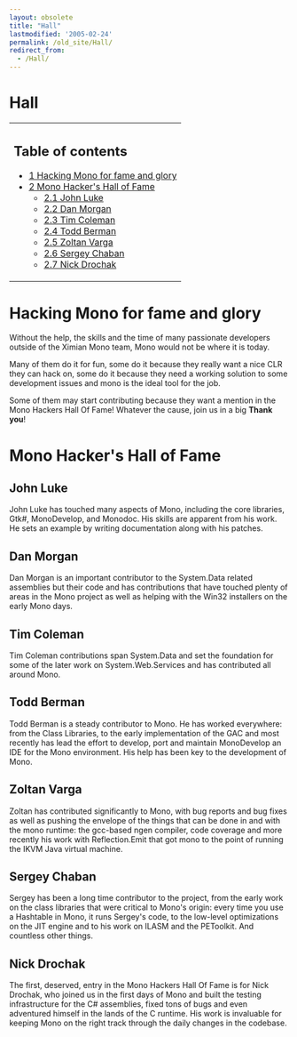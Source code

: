 ```yaml
---
layout: obsolete
title: "Hall"
lastmodified: '2005-02-24'
permalink: /old_site/Hall/
redirect_from:
  - /Hall/
---
```


Hall
====

<table>
<col width="100%" />
<tbody>
<tr class="odd">
<td align="left"><h2>Table of contents</h2>
<ul>
<li><a href="#hacking-mono-for-fame-and-glory">1 Hacking Mono for fame and glory</a></li>
<li><a href="#mono-hackers-hall-of-fame">2 Mono Hacker's Hall of Fame</a>
<ul>
<li><a href="#john-luke">2.1 John Luke</a></li>
<li><a href="#dan-morgan">2.2 Dan Morgan</a></li>
<li><a href="#tim-coleman">2.3 Tim Coleman</a></li>
<li><a href="#todd-berman">2.4 Todd Berman</a></li>
<li><a href="#zoltan-varga">2.5 Zoltan Varga</a></li>
<li><a href="#sergey-chaban">2.6 Sergey Chaban</a></li>
<li><a href="#nick-drochak">2.7 Nick Drochak</a></li>
</ul></li>
</ul></td>
</tr>
</tbody>
</table>

Hacking Mono for fame and glory
===============================

Without the help, the skills and the time of many passionate developers outside of the Ximian Mono team, Mono would not be where it is today.

Many of them do it for fun, some do it because they really want a nice CLR they can hack on, some do it because they need a working solution to some development issues and mono is the ideal tool for the job.

Some of them may start contributing because they want a mention in the Mono Hackers Hall Of Fame! Whatever the cause, join us in a big **Thank you**!

Mono Hacker's Hall of Fame
==========================

John Luke
---------

John Luke has touched many aspects of Mono, including the core libraries, Gtk\#, MonoDevelop, and Monodoc. His skills are apparent from his work. He sets an example by writing documentation along with his patches.

Dan Morgan
----------

Dan Morgan is an important contributor to the System.Data related assemblies but their code and has contributions that have touched plenty of areas in the Mono project as well as helping with the Win32 installers on the early Mono days.

Tim Coleman
-----------

Tim Coleman contributions span System.Data and set the foundation for some of the later work on System.Web.Services and has contributed all around Mono.

Todd Berman
-----------

Todd Berman is a steady contributor to Mono. He has worked everywhere: from the Class Libraries, to the early implementation of the GAC and most recently has lead the effort to develop, port and maintain MonoDevelop an IDE for the Mono environment. His help has been key to the development of Mono.

Zoltan Varga
------------

Zoltan has contributed significantly to Mono, with bug reports and bug fixes as well as pushing the envelope of the things that can be done in and with the mono runtime: the gcc-based ngen compiler, code coverage and more recently his work with Reflection.Emit that got mono to the point of running the IKVM Java virtual machine.

Sergey Chaban
-------------

Sergey has been a long time contributor to the project, from the early work on the class libraries that were critical to Mono's origin: every time you use a Hashtable in Mono, it runs Sergey's code, to the low-level optimizations on the JIT engine and to his work on ILASM and the PEToolkit. And countless other things.

Nick Drochak
------------

The first, deserved, entry in the Mono Hackers Hall Of Fame is for Nick Drochak, who joined us in the first days of Mono and built the testing infrastructure for the C\# assemblies, fixed tons of bugs and even adventured himself in the lands of the C runtime. His work is invaluable for keeping Mono on the right track through the daily changes in the codebase.

